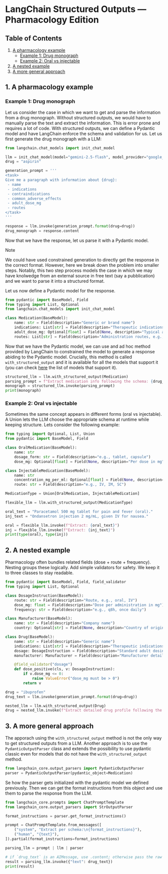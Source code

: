 # LangChain Structured Outputs — Pharmacology Edition

## Table of Contents

1. [A pharmacology example](#1-a-pharmacology-example)
   - [Example 1: Drug monograph](#example-1-drug-monograph)
   - [Example 2: Oral vs injectable](#example-2-oral-vs-injectable)
2. [A nested example](#2-a-nested-example)
3. [A more general approach](#3-a-more-general-approach)

## 1. A pharmacology example

### Example 1: Drug monograph

Let us consider the case in which we want to get and parse the information from a drug monograph. Without structured outputs, we would have to manually parse the text and extract the information. This is error prone and requires a lot of code. With structured outputs, we can define a Pydantic model and have LangChain enforce the schema and validation for us. Let us first generate the drug monograph with a LLM:

```python
from langchain.chat_models import init_chat_model

llm = init_chat_model(model="gemini-2.5-flash", model_provider="google_genai")
drug = "aspirin"

generation_prompt = '''
<task>
Give me a paragraph with information about {drug}:  
 - name
 - indications
 - contraindications
 - common_adverse_effects
 - adult_dose_mg
 - routes
</task>
'''

response = llm.invoke(generation_prompt.format(drug=drug))
drug_monograph = response.content
```

Now that we have the response, let us parse it with a Pydantic model.

> [!NOTE]
> We could have used constrained generation to directly get the response in the correct format. However, here we break down the problem into smaller steps.
> Notably, this two step process models the case in which we may have knolwedge from an external source in free text (say a pubblication) and we want to parse it into a structured format.

Let us now define a Pydantic model for the response.


```python
from pydantic import BaseModel, Field
from typing import List, Optional
from langchain.chat_models import init_chat_model

class Medication(BaseModel):
    name: str = Field(description="Generic or brand name")
    indications: List[str] = Field(description="Therapeutic indications")
    adult_dose_mg: Optional[float] = Field(None, description="Typical adult dose in mg if applicable")
    routes: List[str] = Field(description="Administration routes, e.g., oral, IV")
```

Now that we have the Pydantic model, we can use and ad hoc method provided by LangChain to constrained the model to generate a response abiding to the Pydantic model. Crucially, this method is called `with_structured_output` and it is available for all the models that support it (you can check [here](https://python.langchain.com/docs/integrations/chat/) the list of models that support it).

```python
structured_llm = llm.with_structured_output(Medication)
parsing_prompt = f"Extract medication info following the schema: {drug_monograph}"
monograph = structured_llm.invoke(parsing_prompt)
print(monograph)
```

### Example 2: Oral vs injectable

Sometimes the same concept appears in different forms (oral vs injectable). A Union lets the LLM choose the appropriate schema at runtime while keeping structure. Lets consider the following example:

```python
from typing import Optional, List, Union
from pydantic import BaseModel, Field

class OralMedication(BaseModel):
    name: str
    dosage_form: str = Field(description="e.g., tablet, capsule")
    dose_mg: Optional[float] = Field(None, description="Per dose in mg")

class InjectableMedication(BaseModel):
    name: str
    concentration_mg_per_ml: Optional[float] = Field(None, description="Strength in mg/mL")
    route: str = Field(description="e.g., IV, IM, SC")

MedicationType = Union[OralMedication, InjectableMedication]

flexible_llm = llm.with_structured_output(MedicationType)

oral_text = "Paracetamol 500 mg tablet for pain and fever (oral)."
inj_text = "Ondansetron injection 2 mg/mL, given IV for nausea."

oral = flexible_llm.invoke(f"Extract: {oral_text}")
inj = flexible_llm.invoke(f"Extract: {inj_text}")
print(type(oral), type(inj))
```


## 2. A nested example

Pharmacology often bundles related fields (dose + route + frequency). Nesting groups these logically. Add simple validators for safety. We keep it to three classes to stay readable.

```python
from pydantic import BaseModel, Field, field_validator
from typing import List, Optional

class DosageInstruction(BaseModel):
    route: str = Field(description="Route, e.g., oral, IV")
    dose_mg: float = Field(description="Dose per administration in mg")
    frequency: str = Field(description="e.g., q8h, once daily")

class Manufacturer(BaseModel):
    name: str = Field(description="Company name")
    country: Optional[str] = Field(None, description="Country of origin")

class Drug(BaseModel):
    name: str = Field(description="Generic name")
    indications: List[str] = Field(description="Therapeutic indications")
    dosage: DosageInstruction = Field(description="Standard adult dosing")
    manufacturer: Manufacturer = Field(description="Manufacturer details")

    @field_validator("dosage")
    def dose_positive(cls, v: DosageInstruction):
        if v.dose_mg <= 0:
            raise ValueError("dose_mg must be > 0")
        return v

drug = "ibuprofen"
drug_text = llm.invoke(generation_prompt.format(drug=drug))

nested_llm = llm.with_structured_output(Drug)
drug = nested_llm.invoke(f"Extract detailed drug profile following the schema: {drug_text}")
```


## 3. A more general approach

The apporach using the `with_structured_output` method is not the only way to get structured outputs from a LLM. Another approach is to use the `PydanticOutputParser` class and extends the possibility to use pydantic classic even for models that do not have the `with_structured_output` method.

```python
from langchain_core.output_parsers import PydanticOutputParser
parser = PydanticOutputParser(pydantic_object=Medication)
```

Se how the parser gets initialized with the pydantic model we defined previously. Then we can get the format instructions from this object and use them to parse the response from the LLM.

```python
from langchain_core.prompts import ChatPromptTemplate
from langchain_core.output_parsers import StrOutputParser

format_instructions = parser.get_format_instructions()

prompt = ChatPromptTemplate.from_messages([
    ("system", "Extract per schema:\n{format_instructions}"),
    ("human", "{text}"),
]).partial(format_instructions=format_instructions)

parsing_llm = prompt | llm | parser

# if `drug_text` is an AIMessage, use .content; otherwise pass the raw string
result = parsing_llm.invoke({"text": drug_text})
print(result)
```